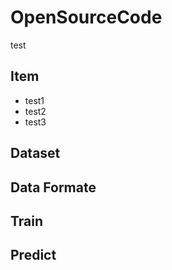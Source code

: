 # OpenSourceCode
test

## Item
- test1
- test2
- test3
## Dataset

## Data Formate

## Train

## Predict
